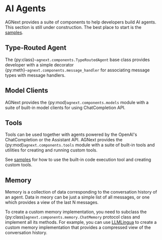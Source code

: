 # AI Agents

AGNext provides a suite of components to help developers build AI agents.
This section is still under construction.
The best place to start is the [samples](https://github.com/microsoft/agnext/tree/main/python/samples).

## Type-Routed Agent

The {py:class}`~agnext.components.TypeRoutedAgent` base class provides
developer with a simple decorator {py:meth}`~agnext.components.message_handler`
for associating message types with message handlers.

## Model Clients

AGNext provides the {py:mod}`agnext.components.models` module with a suite of built-in
model clients for using ChatCompletion API.

## Tools

Tools can be used together with agents powered by the OpenAI's ChatCompletion or the Assistant API.
AGNext provides the {py:mod}`agnext.components.tools` module with a suite of built-in
tools and utilities for creating and running custom tools.

See [samples](https://github.com/microsoft/agnext/tree/main/python/samples#tool-use-examples)
for how to use the built-in code execution tool and creating custom tools.

## Memory

Memory is a collection of data corresponding to the conversation history
of an agent.
Data in meory can be just a simple list of all messages,
or one which provides a view of the last N messages.

To create a custom memory implementation, you need to subclass the
{py:class}`agnext.components.memory.ChatMemory` protocol class and implement
all its methods.
For example, you can use [LLMLingua](https://github.com/microsoft/LLMLingua)
to create a custom memory implementation that provides a compressed
view of the conversation history.
